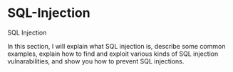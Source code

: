 # SQL-Injection

SQL Injection

In this section, I will explain what SQL injection is, describe some common examples, explain how to find and
exploit various kinds of SQL injection vulnarabilities, and show you how to prevent SQL injections.

